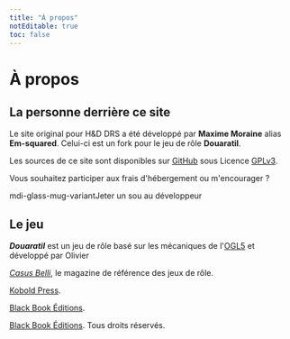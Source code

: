 ```yaml
---
title: "À propos"
notEditable: true
toc: false
---
```

# À propos
## La personne derrière ce site
Le site original pour H&D DRS a été développé par **Maxime Moraine** alias **Em-squared**.
Celui-ci est un fork pour le jeu de rôle **Douaratil**.

Les sources de ce site sont disponibles sur [GitHub](https://github.com/douaratil/douaratil-drs) sous Licence [GPLv3](https://github.com/douaratil/douaratil-drs/blob/master/LICENSE).

Vous souhaitez participer aux frais d'hébergement ou m'encourager ?

<v-btn class="mb-2" depressed dark color="#BDB76B" link :href="$site.themeConfig.kofi" target="\_blank"><v-icon class="mr-2">mdi-glass-mug-variant</v-icon>Jeter un sou<span class="d-none d-md-inline">&nbsp;au développeur</span></v-btn>

## Le jeu
_**Douaratil**_ est un jeu de rôle basé sur les mécaniques de l'[OGL5](/licence-ogl/) et développé par Olivier

[_Casus Belli_](https://www.black-book-editions.fr/catalogue.php?id=40), le magazine de référence des jeux de rôle.

[Kobold Press](https://koboldpress.com/).

[Black Book Éditions](https://www.black-book-editions.fr/catalogue.php?id=365).

[Black Book Éditions](https://www.black-book-editions.fr/). Tous droits réservés.
